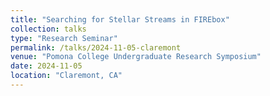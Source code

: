 ```yaml
---
title: "Searching for Stellar Streams in FIREbox"
collection: talks
type: "Research Seminar"
permalink: /talks/2024-11-05-claremont
venue: "Pomona College Undergraduate Research Symposium"
date: 2024-11-05
location: "Claremont, CA"
---
```


